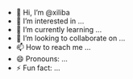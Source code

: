 - 👋 Hi, I’m @xiliba
- 👀 I’m interested in ...
- 🌱 I’m currently learning ...
- 💞️ I’m looking to collaborate on ...
- 📫 How to reach me ...
- 😄 Pronouns: ...
- ⚡ Fun fact: ...

<!---
xiliba/xiliba is a ✨ special ✨ repository because its `README.md` (this file) appears on your GitHub profile.
You can click the Preview link to take a look at your changes.
--->
